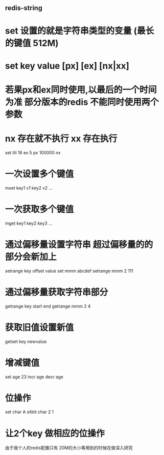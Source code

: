 ## redis-string
# set 设置的就是字符串类型的变量 (最长的键值 512M)
# set key value [px] [ex] [nx|xx]
#  若果px和ex同时使用,以最后的一个时间为准 部分版本的redis 不能同时使用两个参数
#  nx 存在就不执行  xx 存在执行

set lili 16  ex 5 px 100000 nx 

# 一次设置多个键值
mset key1 v1 key2 v2 ...
# 一次获取多个键值
mget key1 key2 key3 ...
# 通过偏移量设置字符串 超过偏移量的的部分会新加上
setrange key offset value
set mmm abcdef
setrange mmm 2 111 
# 通过偏移量获取字符串部分
getrange key start end
getrange mmm 2 4
# 获取旧值设置新值
getset key newvalue
# 增减键值
set age 23
incr age
decr age
# 位操作 
set char A
sitbit char 2 1
# 让2个key 做相应的位操作
由于我个人的redis配置只有 20M的大小等用到的时候在做深入研究
